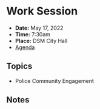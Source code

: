 # Work Session

- **Date:** May 17, 2022
- **Time:** 7:30am
- **Place:** DSM City Hall
- [Agenda](https://councildocs.dsm.city/agendas/2022/20220517CouncilWorkSession.pdf?pdf=Agenda&t=1652125709060)

## Topics

- Police Community Engagement

## Notes
